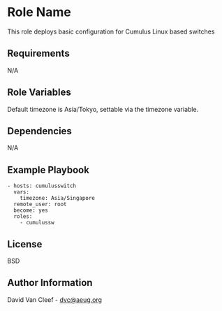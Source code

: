 Role Name
=========

This role deploys basic configuration for Cumulus Linux based switches

Requirements
------------

N/A

Role Variables
--------------

Default timezone is Asia/Tokyo, settable via the timezone variable.

Dependencies
------------

N/A

Example Playbook
----------------

    - hosts: cumulusswitch
      vars:
        timezone: Asia/Singapore
      remote_user: root
      become: yes
      roles:
        - cumulussw

License
-------

BSD

Author Information
------------------

David Van Cleef - dvc@aeug.org
